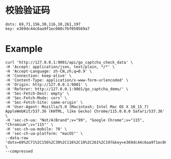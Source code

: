 # 校验验证码

    dots: 69,71,156,30,116,10,261,197
    key: e369dc44c6aa9f1ec080cfbf050569a7

# Example 


    curl 'http://127.0.0.1:9001/api/go_captcha_check_data' \
    -H 'Accept: application/json, text/plain, */*' \
    -H 'Accept-Language: zh-CN,zh;q=0.9' \
    -H 'Connection: keep-alive' \
    -H 'Content-Type: application/x-www-form-urlencoded' \
    -H 'Origin: http://127.0.0.1:9001' \
    -H 'Referer: http://127.0.0.1:9001/go_captcha_demo/' \
    -H 'Sec-Fetch-Dest: empty' \
    -H 'Sec-Fetch-Mode: cors' \
    -H 'Sec-Fetch-Site: same-origin' \
    -H 'User-Agent: Mozilla/5.0 (Macintosh; Intel Mac OS X 10_15_7) AppleWebKit/537.36 (KHTML, like Gecko) Chrome/115.0.0.0 Safari/537.36' \
    -H 'sec-ch-ua: "Not/A)Brand";v="99", "Google Chrome";v="115", "Chromium";v="115"' \
    -H 'sec-ch-ua-mobile: ?0' \
    -H 'sec-ch-ua-platform: "macOS"' \
    --data-raw 'dots=69%2C71%2C156%2C30%2C116%2C10%2C261%2C197&key=e369dc44c6aa9f1ec080cfbf050569a7' \
    --compressed



